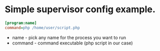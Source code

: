 # Simple supervisor config example.

```ini
[program:name]
command=php /home/user/script.php
```

- name - pick any name for the process you want to run
- command - command executable (php script in our case)
